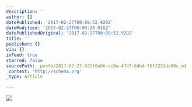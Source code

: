 ```yaml
---
description: ''
author: []
datePublished: '2017-02-27T00:08:52.920Z'
dateModified: '2017-02-27T00:00:28.916Z'
datePublishedOriginal: '2017-02-27T00:08:52.920Z'
title: ''
publisher: {}
via: {}
inFeed: true
starred: false
sourcePath: _posts/2017-02-27-932f0a06-cc8e-47d7-8db4-76f2252dc69c.md
_context: 'http://schema.org'
_type: Article

---
```

![](https://the-grid-user-content.s3-us-west-2.amazonaws.com/27ace85c-0728-40af-aa16-54e92a156d4e.jpg)